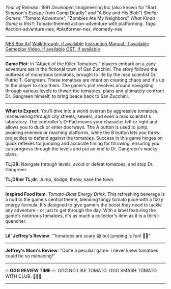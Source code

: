 *Year of Release*: 1991
*Developer*: Imagineering Inc (also known for "Bart Simpson's Escape from Camp Deadly" and "A Boy and His Blob")
*Similar Games*: "Tomato Adventure", "Zombies Ate My Neighbors"
*What Kinda Game is this?*: Tomato-themed action-adventure with platforming.
*Tags:* #action-adventure-nes, #platformer-nes, #comedy-nes

---
[NES Box Art](https://www.google.com/search?tbm=isch&q=NES+Box+Art+Attack+of+the+Killer+Tomatoes) 
[Walkthrough, if available](https://www.google.com/search?q=Walkthrough+NES+Attack+of+the+Killer+Tomatoes)
[Instruction Manual, if available](https://www.google.com/search?q=NES+Instruction+Manual+Attack+of+the+Killer+Tomatoes)
[Gameplay Video, if available](https://www.youtube.com/results?search_query=gameplay+NES+Attack+of+the+Killer+Tomatoes) 
[OST, if available](https://www.youtube.com/results?search_query=gameplay+NES+Attack+of+the+Killer+Tomatoes+OST)

- - -
**Game Plot**: In "Attack of the Killer Tomatoes," players embark on a zany adventure set in the fictional town of San Zucchini. The story follows the outbreak of monstrous tomatoes, brought to life by the mad scientist Dr. Putrid T. Gangreen. These tomatoes are intent on creating chaos and it's up to the player to stop them. The game's plot revolves around navigating through various levels to thwart the tomatoes' plans and ultimately confront Dr. Gangreen himself, to bring peace back to San Zucchini.

- - -
**What to Expect**: You'll dive into a world overrun by aggressive tomatoes, maneuvering through city streets, sewers, and even a mad scientist's laboratory. The controller's D-Pad moves your character left or right and allows you to duck or enter doorways. The A button is used to jump, avoiding enemies or reaching platforms, while the B button lets you throw projectiles to defend against the tomatoes. Success in this game hinges on quick reflexes for jumping and accurate timing for throwing, ensuring you can progress through the levels and put an end to Dr. Gangreen's wacky plans.

**TL;DR**: Navigate through levels, avoid or defeat tomatoes, and stop Dr. Gangreen.

**TL;DRier TL;dr**: Jump, dodge, throw, save the town.

---
**Inspired Food Item**: *Tomato-Blast Energy Drink*. This refreshing beverage is a nod to the game's central theme, blending tangy tomato juice with a fizzy energy formula. It's designed to give gamers the boost they need to tackle any adventure - or just to get through the day. With a label featuring the game's notorious tomatoes, it's as much a collector's item as it is a thirst-quencher.

---
**Lil' Jeffrey's Review**: "Tomatoes are scary 😱 but jumping is fun! 🤾‍♂️"

---
**Jeffrey's Mom's Review**: "Quite a peculiar game. I never knew tomatoes could be so menacing!"

---
🔥 **OGG REVIEW TIME** 🔥: OGG NO LIKE TOMATO. OGG SMASH TOMATO WITH CLUB. 🍅❌🔨

---